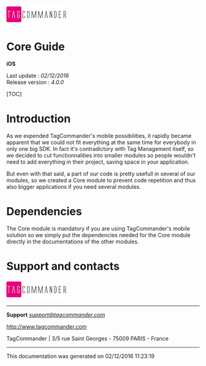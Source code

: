 ![alt tag](../res/logo.png)


Core Guide
==========
**iOS**

Last update : *02/12/2016*<br />
Release version : *4.0.0*


<p><div id="end_first_page" /></p>

[TOC]

Introduction
============

As we expended TagCommander's mobile possibilities, it rapidly became apparent that we could not fit everything at the same time for everybody in only one big SDK. In fact it's contradictory with Tag Management itself, so we decided to cut functionnalities into smaller modules so people wouldn't need to add everything in their project, saving space in your application.

But even with that said, a part of our code is pretty usefull in several of our modules, so we created a Core module to prevent code repetition and thus also bigger applications if you need several modules.

Dependencies
============

The Core module is mandatory if you are using TagCommander's mobile solution so we simply put the dependencies needed for the Core module directly in the documentations of the other modules.

Support and contacts
====================
![alt tag](../res/logo.png)

***
**Support**
*support@tagcommander.com*

http://www.tagcommander.com

TagCommander | 3/5 rue Saint Georges - 75009 PARIS - France
***

This documentation was generated on 02/12/2016 11:23:19
